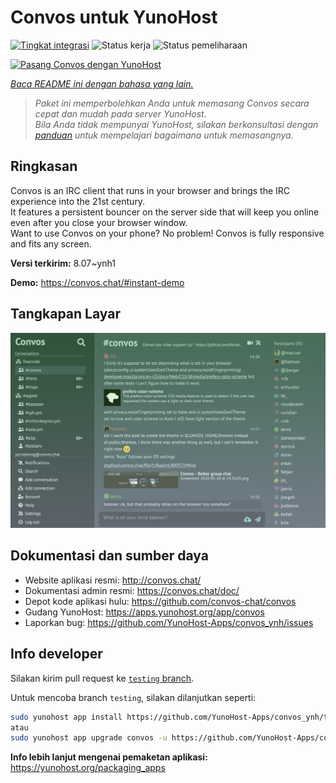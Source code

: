 <!--
N.B.: README ini dibuat secara otomatis oleh <https://github.com/YunoHost/apps/tree/master/tools/readme_generator>
Ini TIDAK boleh diedit dengan tangan.
-->

# Convos untuk YunoHost

[![Tingkat integrasi](https://dash.yunohost.org/integration/convos.svg)](https://ci-apps.yunohost.org/ci/apps/convos/) ![Status kerja](https://ci-apps.yunohost.org/ci/badges/convos.status.svg) ![Status pemeliharaan](https://ci-apps.yunohost.org/ci/badges/convos.maintain.svg)

[![Pasang Convos dengan YunoHost](https://install-app.yunohost.org/install-with-yunohost.svg)](https://install-app.yunohost.org/?app=convos)

*[Baca README ini dengan bahasa yang lain.](./ALL_README.md)*

> *Paket ini memperbolehkan Anda untuk memasang Convos secara cepat dan mudah pada server YunoHost.*  
> *Bila Anda tidak mempunyai YunoHost, silakan berkonsultasi dengan [panduan](https://yunohost.org/install) untuk mempelajari bagaimana untuk memasangnya.*

## Ringkasan

Convos is an IRC client that runs in your browser and brings the IRC experience into the 21st century.  
It features a persistent bouncer on the server side that will keep you online even after you close your browser window.  
Want to use Convos on your phone? No problem! Convos is fully responsive and fits any screen.


**Versi terkirim:** 8.07~ynh1

**Demo:** <https://convos.chat/#instant-demo>

## Tangkapan Layar

![Tangkapan Layar pada Convos](./doc/screenshots/2020-05-28-convos-chat.jpg)

## Dokumentasi dan sumber daya

- Website aplikasi resmi: <http://convos.chat/>
- Dokumentasi admin resmi: <https://convos.chat/doc/>
- Depot kode aplikasi hulu: <https://github.com/convos-chat/convos>
- Gudang YunoHost: <https://apps.yunohost.org/app/convos>
- Laporkan bug: <https://github.com/YunoHost-Apps/convos_ynh/issues>

## Info developer

Silakan kirim pull request ke [`testing` branch](https://github.com/YunoHost-Apps/convos_ynh/tree/testing).

Untuk mencoba branch `testing`, silakan dilanjutkan seperti:

```bash
sudo yunohost app install https://github.com/YunoHost-Apps/convos_ynh/tree/testing --debug
atau
sudo yunohost app upgrade convos -u https://github.com/YunoHost-Apps/convos_ynh/tree/testing --debug
```

**Info lebih lanjut mengenai pemaketan aplikasi:** <https://yunohost.org/packaging_apps>
